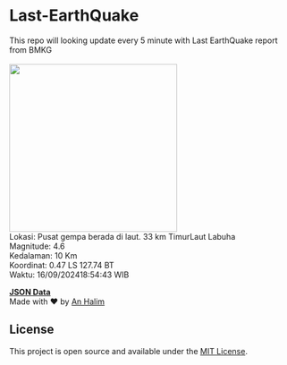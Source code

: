 # Last-EarthQuake
This repo will looking update every 5 minute with Last EarthQuake report from BMKG
<br>
<br>
<img src="https://static.bmkg.go.id/20240916185443.mmi.jpg" width="300"/>
<br>
Lokasi: Pusat gempa berada di laut. 33 km TimurLaut Labuha <br>
Magnitude: 4.6 <br>
Kedalaman: 10 Km <br>
Koordinat: 0.47 LS 127.74 BT <br>
Waktu: 16/09/202418:54:43 WIB <br>

<a href="./data/data.json">**JSON Data**</a>
<br>
Made with ❤️ by <a href="https://github.com/an-halim">An Halim</a>
## License

This project is open source and available under the [MIT License](LICENSE).
